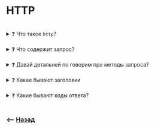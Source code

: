 # HTTP

<br>

<details>
<summary> ❓ Что такое <code>http</code>?</summary>

![illustration](https://raw.githubusercontent.com/webster6667/documentation/master/documentation-data/illustrations/dd-up.svg)

Протокол для передачи данных, без сохранения состояния  
&emsp;&emsp; 👆 Состояния хранятся в базе     
  


<details>
<summary> 🧠 Образ для заучивания</summary>

---

🎯 Задержали какую то ТП(`HTTP`)   
🎯 Долго не могли составить протокол    
🎯 Так как ее мозг способен передавать данные  
🎯 Но не способен сохранять состояния

---

</details>


![illustration](https://raw.githubusercontent.com/webster6667/documentation/master/documentation-data/illustrations/dd-down.svg)

</details>


<br>

<details>
<summary> ❓ Что содержит запрос?</summary>

![illustration](https://raw.githubusercontent.com/webster6667/documentation/master/documentation-data/illustrations/dd-up.svg)

🔹 Версию протокола   
🔹 Заголовки   
🔹 Метод (**GET**, **POST**, **PUT**, **PATCH**, **DELETE**, **OPTIONS**)    
🔹 Путь к ресурсу

<details>
<summary> 🧠 Образ для заучивания</summary>

---

Что говорит ТП-шка?

🎯 Привет, мне 18 (`Указывает версию протокола`)
🎯 Даш потрогать за головку? (`Передает заголовки`)      
🎯 Давай выберем метод общения? (`Метод GET/POST` (общения))       
🎯 Куда пойдем?(`Путь запроса`)    


---

</details>

![illustration](https://raw.githubusercontent.com/webster6667/documentation/master/documentation-data/illustrations/dd-down.svg)

</details>

<br>

<details>
<summary> ❓ Давай детальней по говорим про методы запроса? </summary>

![illustration](https://raw.githubusercontent.com/webster6667/documentation/master/documentation-data/illustrations/dd-up.svg)

<details>
<summary> <sup>⭐</sup>❓ Какие бывают?</summary>

---

🎯 `GET`       
🎯 `POST`  
🎯 `PUT`   
🎯 `PATCH`  
🎯 `DELETE`  
🎯 `OPTIONS`

<details>
<summary> 🧠 Образ для заучивания</summary>

---

Тп-шка думает как общаться?

🎯 Взять за головку (`GET`)      
🎯 Дать сегодня ночью, на посту (`POST`)   
🎯 Приготовить ужин, сходить в ПУД(`PUT`), он полностью изменился как его попросили (`PUT` полностью переписывает сущность в переданную сущность)       
🎯 Поставить ему патчь на игру (`PATCH` не стирает игру, а дописывает только то что передали, не цепляя остальное)       
🎯 Удалить ему игру       
🎯 Прокинуть предварительные опции, что бы пробить по безопасности, стоит ли вообще общатся с этим человеком(`OPTION`)    


---

</details>


---

</details>

<details>
<summary> <sup>⭐</sup>❓ Чем <code>PUT</code> отличается от <code>PATCH</code>?</summary>

---

🎯 `PUT` 
&emsp;&emsp; 👆 Изменяет полностью сущность в то состояние которое передали  

🎯 `PATCH`   
&emsp;&emsp; 👆 Изменяет только те поля которе передали  

<details>
<summary> 🧠 Образ для заучивания</summary>

---

ТПШКА размышляя между видами общения `PUT|PATCH` думала как лучше поступить:

🎯 Приготовить ужин, сходить в ПУД(`PUT`), он полностью изменился как его попросили (`PUT` полностью переписывает сущность в переданную сущность)          
🎯 Поставить ему патчь на игру (`PATCH` не стирает игру, а дописывает только то что передали, не цепляя остальное)

---

</details>


---

</details>

<details>
<summary> <sup>⭐</sup>❓ Что за метод <code>OPTIONS</code>, зачем?</summary>

---

Обычно используют для каких-то технических предзапросов, на подобии `JWT` или `OPTIONS`

<details>
<summary> 🧠 Образ для заучивания</summary>

---

Тпшка  пробрасывает опциональные предварительные подмигивания, для проверки безопасности, стоит ли вообще общатся с этим человеком  

---

</details>

---

</details>

![illustration](https://raw.githubusercontent.com/webster6667/documentation/master/documentation-data/illustrations/dd-down.svg)

</details>

<br>

<details>
<summary> ❓ Какие бывают заголовки </summary>

![illustration](https://raw.githubusercontent.com/webster6667/documentation/master/documentation-data/illustrations/dd-up.svg)

<details>
<summary> 🔹 Общего назначения </summary>

![illustration](https://raw.githubusercontent.com/webster6667/documentation/master/documentation-data/illustrations/dd-up.svg)

🎯 `Content-Type`: `image/gif`  
&emsp;&emsp; 👆 Тип передаваемого контента

🎯 `Content-Length`: `43`  
&emsp;&emsp; 👆 Длина передаваемого контента

![illustration](https://raw.githubusercontent.com/webster6667/documentation/master/documentation-data/illustrations/dd-down.svg)

</details>

&emsp;&emsp;&emsp;&emsp; 👆 Могут быть как в запросах, так и в ответах

<br>

<details>
<summary> 🔹 Заголовки запроса </summary>

![illustration](https://raw.githubusercontent.com/webster6667/documentation/master/documentation-data/illustrations/dd-up.svg)

🎯 `Host`: `net.test.com`    
&emsp;&emsp; 👆 Имя хоста куда идет запрос

🎯 `User-Agent`: `Mozilla/5.0 (Windows; U; Windows NT 6.1; en-US; rv:1.9.1.5) Gecko/20091102 Firefox/3.5.5 (.NET CLR 3.5.30729)`      
&emsp;&emsp; 👆 Данные о браузере

🎯 `Refer`: `https://net.test.com/`    
&emsp;&emsp; 👆 Отображает `URL` предыдущей странички, с которой прешел пользователь, прежде чем слать запрос с текущей странички

🎯 `Accept`: `*/*`  
&emsp;&emsp; 👆 Описывает какие типы данных может принять клиент

🎯 `Accept-Language`: `en-us,en;q=0.5`    
&emsp;&emsp; 👆 Желаемый перевод контента

🎯 `Accept-Encoding`: `gzip,deflate`  
&emsp;&emsp; 👆 Разрешает сжимать передаваемый контент

🎯 `Cookie`: `id=99;foo=bar`      
&emsp;&emsp; 👆 Клиентские куки

🎯 `Authorization`: `Basic bXl1c2VyOm15cGFzcw==`      
&emsp;&emsp; 👆 Может хранить в себе jwt ключь


![illustration](https://raw.githubusercontent.com/webster6667/documentation/master/documentation-data/illustrations/dd-down.svg)

</details>

&emsp;&emsp;&emsp;&emsp; 👆 Уточняют информацию запроса, или задают некие логические условия

<br>

<details>
<summary> 🔹 Заголовки ответа </summary>

![illustration](https://raw.githubusercontent.com/webster6667/documentation/master/documentation-data/illustrations/dd-up.svg)

🎯 `Cache-Control`: `max-age=3600, public`     
&emsp;&emsp; 👆 Данные кеширования

🎯 `Content-Type`: `text/html; charset=UTF-8`  
&emsp;&emsp; 👆 Описывает возвращаемый контент

🎯 `Content-Disposition`: `attachment; filename="download.zip"`  
&emsp;&emsp; 👆 Указывает браузеру открыть окно скачивания указанного файла

🎯 `Location`: `https://test.com/`  
&emsp;&emsp; 👆 Указывает куда перенаправить запрос

🎯 `Set-Cookie`: `skin=noskin; path=/; domain=.amazon.com; expires=Sun`    
&emsp;&emsp; 👆 Куки устанавливаемые сервером


![illustration](https://raw.githubusercontent.com/webster6667/documentation/master/documentation-data/illustrations/dd-down.svg)

</details>

&emsp;&emsp;&emsp;&emsp; 👆 Возвращают дополнительные данные от сервера

<br>

<details>
<summary> 🧠 Образ для заучивания</summary>

---

За головку?
ТП-шка может сама захотеть взять
Ее могу попросить

Какие данные важны в любом случаи? 

<details>
<summary> Общие данные?</summary>

----

🎯 Что это за тип вообще(тип контента)?      
🎯 Какая у него длина у его контента(длинна контента)?    


----

</details>

<details>
<summary> Когда сама запрашивает?</summary>

----



----

</details>

---

</details>

![illustration](https://raw.githubusercontent.com/webster6667/documentation/master/documentation-data/illustrations/dd-down.svg)

</details>

<br>

<details>
<summary> ❓ Какие бывают коды ответа? </summary>

![illustration](https://raw.githubusercontent.com/webster6667/documentation/master/documentation-data/illustrations/dd-up.svg)

 🔹 `1XX`  
&emsp;&emsp; 👆 Информационные

 🔹 `2XX`  
&emsp;&emsp; 👆 Успешно выполненные

 🔹 `3XX`  
&emsp;&emsp; 👆 Редиректы

 🔹 `4XX`  
&emsp;&emsp; 👆 Ошибка клиента

 🔹 `5XX`  
&emsp;&emsp; 👆 Ошибка сервера

<details>
<summary> 🧠 Образ для заучивания</summary>

---

🎯 Инфа `1XX` Процентов       
🎯 Нас ждет `2XX` процентов успеха   
🎯 Обратился к серваку, он ответил `3XX` и редиректнул тебя на тракториста       
🎯 В комнате трактористка, на меня смотрели `4` недовольных клиента из каждого угла, так как думали ошибка на клиенте, и виноват фронт     
🎯 Но после `5-х` бекендеров отправили работать на север, так как `500`-ка это вообще-то ошибка сервера    




---

</details>


![illustration](https://raw.githubusercontent.com/webster6667/documentation/master/documentation-data/illustrations/dd-down.svg)

</details>

<br>

### ⟵ **<a href="../../readme.md">Назад</a>**